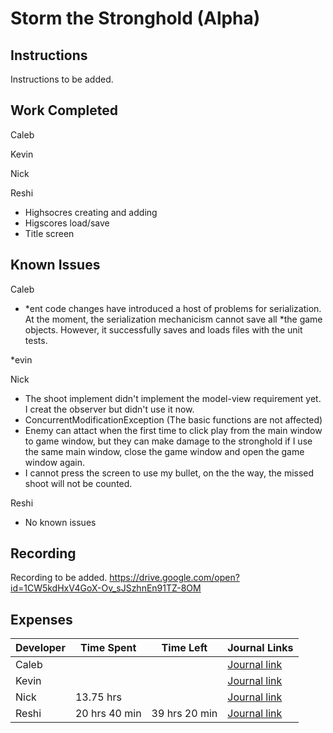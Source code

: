 # Storm the Stronghold (Alpha)
## Instructions
Instructions to be added.

## Work Completed
Caleb

Kevin

Nick

Reshi

* Highsocres creating and adding
* Higscores  load/save
* Title screen
## Known Issues
Caleb
* *ent code changes have introduced a host of problems for serialization. At the moment, the serialization mechanicism cannot save all *the game objects. However, it successfully saves and loads files with the unit tests. 

*evin

Nick

* The shoot implement didn't implement the model-view requirement yet. I creat the observer but didn't use it now.
* ConcurrentModificationException (The basic functions are not affected)
* Enemy can attact when the first time to click play from the main window to game window, but they can make damage to the stronghold if I use the same main window, close the game window and open the game window again.
* I cannot press the screen to use my bullet, on the the way, the missed shoot will not be counted.

Reshi

* No known issues

## Recording
Recording to be added.
https://drive.google.com/open?id=1CW5kdHxV4GoX-Ov_sJSzhnEn91TZ-8OM

## Expenses
Developer|Time Spent|Time Left|Journal Links                                                     
---------|----------|---------|--------------
|Caleb|         |         |[Journal link](https://github.com/stormthebuilding/sixtyhours/wiki/NguyenJournal)
|Kevin|   | |[Journal link](https://github.com/stormthebuilding/sixtyhours/wiki/HansenJournal)
|Nick| 13.75 hrs | |[Journal link](https://github.com/stormthebuilding/sixtyhours/wiki/NickJournal)
|Reshi|20 hrs 40 min | 39 hrs 20 min|[Journal link](https://github.com/stormthebuilding/sixtyhours/wiki/ReshiJournal)
